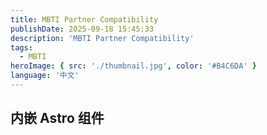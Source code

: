 ```yaml
---
title: MBTI Partner Compatibility
publishDate: 2025-09-18 15:45:33
description: 'MBTI Partner Compatibility'
tags:
  - MBTI
heroImage: { src: './thumbnail.jpg', color: '#B4C6DA' }
language: '中文'
---
```


## 内嵌 Astro 组件

<div id="container" style="height: 100%"></div>
<script src="https://code.jquery.com/jquery-3.1.1.min.js"></script>
<script type="text/javascript" src="https://fastly.jsdelivr.net/npm/echarts@5/dist/echarts.min.js"></script>
<script type="text/javascript">
    var dom = document.getElementById('container');
    var myChart = echarts.init(dom, null, {
      renderer: 'canvas',
      useDirtyRect: false
    });
    var app = {};
    
    var option;

    // Click on the data to toggle grouping
      const mbti = [
        'ENFJ',
        'ENFP',
        'ENTJ',
        'ENTP',
        'ESFJ',
        'ESFP',
        'ESTJ',
        'ESTP',
        'INFJ',
        'INFP',
        'INTJ',
        'INTP',
        'ISFJ',
        'ISFP',
        'ISTJ',
        'ISTP'
      ];
      const color = {
        green: '#2D9A69',
        purple: '#7D568F',
        blue: '#3A8DAB',
        yellow: '#E0A433',
        greenLighter: '#10CA77',
        purpleLighter: '#9253AF',
        blueLighter: '#26A9D9',
        yellowLighter: '#F4AC24',
        greenDarker: '#0FB369',
        purpleDarker: '#854AA0',
        blueDarker: '#2298C3',
        yellowDarker: '#F2A30D'
      };
      const fontSize = {
        group: window.innerHeight > 700 ? 24 : 16,
        item: window.innerHeight > 700 ? 13 : 11,
        value: window.innerHeight > 700 ? 15 : 12
      };
      const getColor = (mbti, lightness = 0) => {
        if (mbti.indexOf('NF') >= 0) {
          return lightness < 0
            ? color.greenLighter
            : lightness > 0
            ? color.greenDarker
            : color.green;
        }
        if (mbti.indexOf('NT') >= 0) {
          return lightness < 0
            ? color.purpleLighter
            : lightness > 0
            ? color.purpleDarker
            : color.purple;
        }
        if (mbti.indexOf('S') >= 0 && mbti.indexOf('J') >= 0) {
          return lightness < 0
            ? color.blueLighter
            : lightness > 0
            ? color.blueDarker
            : color.blue;
        }
        if (mbti.indexOf('S') >= 0 && mbti.indexOf('P') >= 0) {
          return lightness < 0
            ? color.yellowLighter
            : lightness > 0
            ? color.yellowDarker
            : color.yellow;
        }
      };
      const generateGroup = (groupName) => {
        const colorMap = {
          NF: color.green,
          NT: color.purple,
          SJ: color.blue,
          SP: color.yellow
        };
        const groupMembers = {
          NF: ['INFJ', 'INFP', 'ENFJ', 'ENFP'],
          NT: ['INTJ', 'INTP', 'ENTJ', 'ENTP'],
          SJ: ['ISFJ', 'ISTJ', 'ESFJ', 'ESTJ'],
          SP: ['ISFP', 'ISTP', 'ESFP', 'ESTP']
        };
        return {
          value: groupName,
          label: {
            color: colorMap[groupName],
            fontSize: fontSize.group,
            fontWeight: 'bolder',
            padding: 0
          },
          children: groupMembers[groupName].map((mbti) => ({
            value: mbti,
            label: {
              color: colorMap[groupName],
              fontSize: fontSize.item,
              fontWeight: 'bold'
            }
          }))
        };
      };
      const xData = [
        generateGroup('NF'),
        generateGroup('NT'),
        generateGroup('SJ'),
        generateGroup('SP')
      ];
      const yData = [
        generateGroup('NF'),
        generateGroup('NT'),
        generateGroup('SJ'),
        generateGroup('SP')
      ];
      const originalData = [
        ['ENFJ', 'ENFJ', 0.86],
        ['ENFJ', 'ENFP', 0.91],
        ['ENFJ', 'ENTJ', 0.42],
        ['ENFJ', 'ENTP', 0.73],
        ['ENFJ', 'ESFJ', 0.64],
        ['ENFJ', 'ESFP', 0.8],
        ['ENFJ', 'ESTJ', 0.22],
        ['ENFJ', 'ESTP', 0.41],
        ['ENFJ', 'INFJ', 0.74],
        ['ENFJ', 'INFP', 0.73],
        ['ENFJ', 'INTJ', 0.16],
        ['ENFJ', 'INTP', 0.35],
        ['ENFJ', 'ISFJ', 0.3],
        ['ENFJ', 'ISFP', 0.4],
        ['ENFJ', 'ISTJ', 0.18],
        ['ENFJ', 'ISTP', 0.09],
        ['ENFP', 'ENFJ', 0.91],
        ['ENFP', 'ENFP', 0.97],
        ['ENFP', 'ENTJ', 0.37],
        ['ENFP', 'ENTP', 0.85],
        ['ENFP', 'ESFJ', 0.42],
        ['ENFP', 'ESFP', 0.93],
        ['ENFP', 'ESTJ', 0.27],
        ['ENFP', 'ESTP', 0.76],
        ['ENFP', 'INFJ', 0.51],
        ['ENFP', 'INFP', 0.73],
        ['ENFP', 'INTJ', 0.13],
        ['ENFP', 'INTP', 0.36],
        ['ENFP', 'ISFJ', 0.11],
        ['ENFP', 'ISFP', 0.49],
        ['ENFP', 'ISTJ', 0.04],
        ['ENFP', 'ISTP', 0.14],
        ['ENTJ', 'ENFJ', 0.42],
        ['ENTJ', 'ENFP', 0.37],
        ['ENTJ', 'ENTJ', 0.91],
        ['ENTJ', 'ENTP', 0.81],
        ['ENTJ', 'ESFJ', 0.53],
        ['ENTJ', 'ESFP', 0.51],
        ['ENTJ', 'ESTJ', 0.87],
        ['ENTJ', 'ESTP', 0.74],
        ['ENTJ', 'INFJ', 0.25],
        ['ENTJ', 'INFP', 0.13],
        ['ENTJ', 'INTJ', 0.46],
        ['ENTJ', 'INTP', 0.47],
        ['ENTJ', 'ISFJ', 0.29],
        ['ENTJ', 'ISFP', 0.06],
        ['ENTJ', 'ISTJ', 0.66],
        ['ENTJ', 'ISTP', 0.41],
        ['ENTP', 'ENFJ', 0.73],
        ['ENTP', 'ENFP', 0.64],
        ['ENTP', 'ENTJ', 0.81],
        ['ENTP', 'ENTP', 0.94],
        ['ENTP', 'ESFJ', 0.32],
        ['ENTP', 'ESFP', 0.87],
        ['ENTP', 'ESTJ', 0.7],
        ['ENTP', 'ESTP', 0.92],
        ['ENTP', 'INFJ', 0.11],
        ['ENTP', 'INFP', 0.35],
        ['ENTP', 'INTJ', 0.22],
        ['ENTP', 'INTP', 0.51],
        ['ENTP', 'ISFJ', 0.05],
        ['ENTP', 'ISFP', 0.14],
        ['ENTP', 'ISTJ', 0.11],
        ['ENTP', 'ISTP', 0.35],
        ['ESFJ', 'ESFJ', 0.94],
        ['ESFJ', 'ESFP', 0.4],
        ['ESFJ', 'ESTJ', 0.77],
        ['ESFJ', 'ESTP', 0.37],
        ['ESFJ', 'INFJ', 0.74],
        ['ESFJ', 'INFP', 0.17],
        ['ESFJ', 'INTJ', 0.32],
        ['ESFJ', 'INTP', 0.05],
        ['ESFJ', 'ISFJ', 0.79],
        ['ESFJ', 'ISFP', 0.57],
        ['ESFJ', 'ISTJ', 0.71],
        ['ESFJ', 'ISTP', 0.19],
        ['ESFP', 'ESFP', 0.7],
        ['ESFP', 'ESTJ', 0.39],
        ['ESFP', 'ESTP', 0.75],
        ['ESFP', 'INFJ', 0.43],
        ['ESFP', 'INFP', 0.58],
        ['ESFP', 'INTJ', 0.22],
        ['ESFP', 'INTP', 0.39],
        ['ESFP', 'ISFJ', 0.12],
        ['ESFP', 'ISFP', 0.58],
        ['ESFP', 'ISTJ', 0.08],
        ['ESFP', 'ISTP', 0.26],
        ['ESTJ', 'ESTJ', 0.96],
        ['ESTJ', 'ESTP', 0.78],
        ['ESTJ', 'INFJ', 0.14],
        ['ESTJ', 'INFP', 0.03],
        ['ESTJ', 'INTJ', 0.33],
        ['ESTJ', 'INTP', 0.22],
        ['ESTJ', 'ISFJ', 0.48],
        ['ESTJ', 'ISFP', 0.22],
        ['ESTJ', 'ISTJ', 0.79],
        ['ESTJ', 'ISTP', 0.55],
        ['ESTP', 'ESTP', 0.95],
        ['ESTP', 'INFJ', 0.05],
        ['ESTP', 'INFP', 0.24],
        ['ESTP', 'INTJ', 0.17],
        ['ESTP', 'INTP', 0.39],
        ['ESTP', 'ISFJ', 0.12],
        ['ESTP', 'ISFP', 0.43],
        ['ESTP', 'ISTJ', 0.2],
        ['ESTP', 'ISTP', 0.62],
        ['INFJ', 'INFJ', 0.95],
        ['INFJ', 'INFP', 0.85],
        ['INFJ', 'INTJ', 0.65],
        ['INFJ', 'INTP', 0.5],
        ['INFJ', 'ISFJ', 0.85],
        ['INFJ', 'ISFP', 0.58],
        ['INFJ', 'ISTJ', 0.53],
        ['INFJ', 'ISTP', 0.23],
        ['INFP', 'INFP', 0.97],
        ['INFP', 'INTJ', 0.7],
        ['INFP', 'INTP', 0.84],
        ['INFP', 'ISFJ', 0.46],
        ['INFP', 'ISFP', 0.78],
        ['INFP', 'ISTJ', 0.21],
        ['INFP', 'ISTP', 0.49],
        ['INTJ', 'INTJ', 0.86],
        ['INTJ', 'INTP', 0.89],
        ['INTJ', 'ISFJ', 0.79],
        ['INTJ', 'ISFP', 0.45],
        ['INTJ', 'ISTJ', 0.85],
        ['INTJ', 'ISTP', 0.78],
        ['INTP', 'INTP', 0.96],
        ['INTP', 'ISFJ', 0.38],
        ['INTP', 'ISFP', 0.43],
        ['INTP', 'ISTJ', 0.51],
        ['INTP', 'ISTP', 0.81],
        ['ISFJ', 'ISFJ', 0.95],
        ['ISFJ', 'ISFP', 0.76],
        ['ISFJ', 'ISTJ', 0.93],
        ['ISFJ', 'ISTP', 0.62],
        ['ISFP', 'ISFP', 0.97],
        ['ISFP', 'ISTJ', 0.47],
        ['ISFP', 'ISTP', 0.76],
        ['ISTJ', 'ISTJ', 0.96],
        ['ISTJ', 'ISTP', 0.78],
        ['ISTP', 'ISTP', 0.96]
      ];
      const dataMap = new Map();
      const avgData = {};
      for (const [a, b, v] of originalData) {
        dataMap.set(`${a}-${b}`, v);
      }
      const heatmapData = [];
      const scatterData = [];
      const decalSize = 1;
      for (const a of mbti) {
        for (const b of mbti) {
          const key = `${a}-${b}`;
          const altKey = `${b}-${a}`;
          let value;
          if (dataMap.has(key)) {
            value = [a, b, dataMap.get(key)];
          } else if (dataMap.has(altKey)) {
            value = [a, b, dataMap.get(altKey)];
          } else {
            value = [a, b, 0];
          }
          heatmapData.push({
            value,
            itemStyle: {
              decal: {
                shape: 'circle',
                symbolSize: 1,
                color: getColor(a, 1),
                backgroundColor: getColor(b, 1),
                dashArrayX: [
                  [decalSize, decalSize],
                  [0, decalSize, decalSize, 0]
                ],
                dashArrayY: [decalSize, 0]
              },
              borderColor: getColor(b),
              borderWidth: 0
            }
          });
          scatterData.push({
            value,
            label: {
              color: value[2] < 0.2 ? getColor(b) : '#fff',
              opacity: value[2] < 0.15 ? 0.6 : 1
            }
          });
        }
      }
      const size = Math.round(Math.min(window.innerWidth, window.innerHeight) * 0.9);
      const fontFamily = 'Ubuntu Condensed, sans-serif';
      const detailSeries = [
        {
          id: 'detail-heatmap',
          type: 'heatmap',
          coordinateSystem: 'matrix',
          data: heatmapData,
          label: {
            show: false
          },
          emphasis: {
            itemStyle: {
              borderWidth: 5
            }
          }
        },
        {
          id: 'detail-scatter',
          type: 'scatter',
          coordinateSystem: 'matrix',
          symbolSize: 0,
          data: scatterData,
          color: '#fff',
          label: {
            show: true,
            formatter: (params) => Math.round(params.value[2] * 100) + '%',
            fontWeight: 'bold',
            color: 'inherit'
          },
          silent: true
        }
      ];
      const getGroup = (mbti) => {
        if (mbti.indexOf('NF') >= 0) {
          return 'NF';
        }
        if (mbti.indexOf('NT') >= 0) {
          return 'NT';
        }
        if (mbti[1] === 'S' && mbti[3] === 'J') {
          return 'SJ';
        }
        if (mbti[1] === 'S' && mbti[3] === 'P') {
          return 'SP';
        }
        return '';
      };
      const groupRawData = {};
      for (let i = 0; i < originalData.length; ++i) {
        const [a, b, v] = originalData[i];
        const groupA = getGroup(a);
        const groupB = getGroup(b);
        const key = groupA > groupB ? `${groupA}-${groupB}` : `${groupB}-${groupA}`;
        if (groupRawData[key]) {
          groupRawData[key].push(v);
        } else {
          groupRawData[key] = [v];
        }
      }
      const groupData = [];
      function median(arr) {
        const sorted = arr.slice().sort((a, b) => a - b);
        const mid = Math.floor(sorted.length / 2);
        if (sorted.length % 2 === 0) {
          return (sorted[mid - 1] + sorted[mid]) / 2;
        } else {
          return sorted[mid];
        }
      }
      for (const key in groupRawData) {
        if (groupRawData.hasOwnProperty(key)) {
          const [a, b] = key.split('-');
          const v = median(groupRawData[key]);
          const colorA = getColor(a, 1);
          const colorB = getColor(b, 1);
          const label = {
            color: v < 0.2 ? getColor(b) : '#fff',
            fontSize: fontSize.value,
            fontWeight: 'bold',
            opacity: v < 0.15 ? 0.6 : 1,
            formatter: (params) => {
              return `${Math.round(params.value[2] * 100)}%`;
            }
          };
          const decalSize = 3;
          const itemStyle = {
            decal: {
              shape: 'circle',
              symbolSize: 1,
              color: colorA,
              backgroundColor: colorB,
              dashArrayX: [
                [decalSize, decalSize],
                [0, decalSize, decalSize, 0]
              ],
              dashArrayY: [decalSize, 0]
            },
            borderColor: getColor(b),
            borderWidth: 0
          };
          groupData.push({
            value: [a, b, v],
            label,
            itemStyle
          });
          if (a !== b) {
            groupData.push({
              value: [b, a, v],
              label,
              itemStyle
            }); // Symmetric
          }
        }
      }
      const groupSeries = [
        {
          id: 'summary-heatmap',
          type: 'heatmap',
          coordinateSystem: 'matrix',
          data: groupData,
          label: {
            show: true
          }
        }
      ];
      option = {
        backgroundColor: '#F0F7F9',
        textStyle: {
          fontFamily
        },
        title: {
          text: 'MBTI Partner Compatibility',
          subtext:
            'Data from: https://www.personalitydata.org/16-types/enfj-relationships#partner-matrix',
          sublink:
            'https://www.personalitydata.org/16-types/enfj-relationships#partner-matrix',
          left: 'center',
          top: 5,
          textStyle: {
            fontSize: 20,
            color: '#57576A'
          },
          itemGap: 5
        },
        tooltip: {
          formatter: (params) => {
            return `<span style="color:${getColor(
              params.value[1]
            )};font-weight:bold">${params.value[1]}</span> /
                                  <span style="color:${getColor(
                                    params.value[0]
                                  )};font-weight:bold">${params.value[0]}</span> :
                                  ${Math.round(params.value[2] * 100)}%`;
          },
          borderColor: '#eee',
          padding: [2, 8]
        },
        matrix: {
          x: {
            data: xData,
            itemStyle: {
              borderColor: 'transparent',
              borderWidth: 0
            },
            dividerLineStyle: {
              width: 0
            },
            label: {
              fontFamily
            },
            levels: [
              {
                levelSize: 25
              },
              {
                levelSize: 30
              }
            ]
          },
          y: {
            data: yData,
            itemStyle: {
              borderColor: 'transparent',
              borderWidth: 0
            },
            dividerLineStyle: {
              width: 0
            },
            label: {
              fontFamily
            }
          },
          body: {
            itemStyle: {
              borderWidth: 0
            },
            label: {
              fontFamily
            }
          },
          width: size,
          height: size,
          left: (window.innerWidth - size) / 2,
          top: 50,
          backgroundStyle: {
            color: 'transparent',
            borderColor: 'transparent',
            borderWidth: 0
          }
        },
        visualMap: [
          {
            type: 'continuous',
            min: 0,
            max: 1,
            dimension: 2,
            calculable: true,
            orient: 'horizontal',
            top: 5,
            left: 'center',
            inRange: {
              opacity: [0, 1]
            },
            seriesIndex: [0, 2],
            show: false
          }
        ],
        series: detailSeries,
        aria: {
          enabled: true,
          decal: {
            show: true
          }
        },
        animation: 0
      };
      let isGroup = false;
      myChart.on('click', () => {
        isGroup = !isGroup;
        option.series = isGroup ? groupSeries : detailSeries;
        myChart.setOption(option, true);
      });


    if (option && typeof option === 'object') {
      myChart.setOption(option);
    }

    window.addEventListener('resize', myChart.resize);
</script>